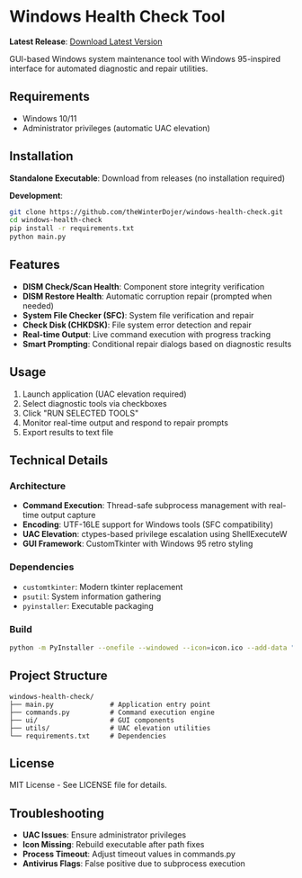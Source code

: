 # Windows Health Check Tool

**Latest Release**: [Download Latest Version](https://github.com/theWinterDojer/windows-health-check/releases/latest)

GUI-based Windows system maintenance tool with Windows 95-inspired interface for automated diagnostic and repair utilities.

## Requirements

- Windows 10/11
- Administrator privileges (automatic UAC elevation)

## Installation

**Standalone Executable**: Download from releases (no installation required)

**Development**:
```bash
git clone https://github.com/theWinterDojer/windows-health-check.git
cd windows-health-check
pip install -r requirements.txt
python main.py
```

## Features

- **DISM Check/Scan Health**: Component store integrity verification
- **DISM Restore Health**: Automatic corruption repair (prompted when needed)
- **System File Checker (SFC)**: System file verification and repair
- **Check Disk (CHKDSK)**: File system error detection and repair
- **Real-time Output**: Live command execution with progress tracking
- **Smart Prompting**: Conditional repair dialogs based on diagnostic results

## Usage

1. Launch application (UAC elevation required)
2. Select diagnostic tools via checkboxes
3. Click "RUN SELECTED TOOLS"
4. Monitor real-time output and respond to repair prompts
5. Export results to text file

## Technical Details

### Architecture
- **Command Execution**: Thread-safe subprocess management with real-time output capture
- **Encoding**: UTF-16LE support for Windows tools (SFC compatibility)
- **UAC Elevation**: ctypes-based privilege escalation using ShellExecuteW
- **GUI Framework**: CustomTkinter with Windows 95 retro styling

### Dependencies
- `customtkinter`: Modern tkinter replacement
- `psutil`: System information gathering
- `pyinstaller`: Executable packaging

### Build
```bash
python -m PyInstaller --onefile --windowed --icon=icon.ico --add-data "icon.ico;." main.py
```

## Project Structure

```
windows-health-check/
├── main.py              # Application entry point
├── commands.py          # Command execution engine
├── ui/                  # GUI components
├── utils/               # UAC elevation utilities
└── requirements.txt     # Dependencies
```

## License

MIT License - See LICENSE file for details.

## Troubleshooting

- **UAC Issues**: Ensure administrator privileges
- **Icon Missing**: Rebuild executable after path fixes
- **Process Timeout**: Adjust timeout values in commands.py
- **Antivirus Flags**: False positive due to subprocess execution